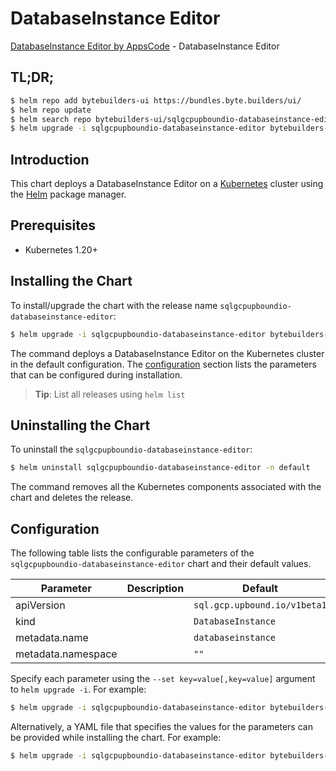 # DatabaseInstance Editor

[DatabaseInstance Editor by AppsCode](https://byte.builders) - DatabaseInstance Editor

## TL;DR;

```bash
$ helm repo add bytebuilders-ui https://bundles.byte.builders/ui/
$ helm repo update
$ helm search repo bytebuilders-ui/sqlgcpupboundio-databaseinstance-editor --version=v0.4.18
$ helm upgrade -i sqlgcpupboundio-databaseinstance-editor bytebuilders-ui/sqlgcpupboundio-databaseinstance-editor -n default --create-namespace --version=v0.4.18
```

## Introduction

This chart deploys a DatabaseInstance Editor on a [Kubernetes](http://kubernetes.io) cluster using the [Helm](https://helm.sh) package manager.

## Prerequisites

- Kubernetes 1.20+

## Installing the Chart

To install/upgrade the chart with the release name `sqlgcpupboundio-databaseinstance-editor`:

```bash
$ helm upgrade -i sqlgcpupboundio-databaseinstance-editor bytebuilders-ui/sqlgcpupboundio-databaseinstance-editor -n default --create-namespace --version=v0.4.18
```

The command deploys a DatabaseInstance Editor on the Kubernetes cluster in the default configuration. The [configuration](#configuration) section lists the parameters that can be configured during installation.

> **Tip**: List all releases using `helm list`

## Uninstalling the Chart

To uninstall the `sqlgcpupboundio-databaseinstance-editor`:

```bash
$ helm uninstall sqlgcpupboundio-databaseinstance-editor -n default
```

The command removes all the Kubernetes components associated with the chart and deletes the release.

## Configuration

The following table lists the configurable parameters of the `sqlgcpupboundio-databaseinstance-editor` chart and their default values.

|     Parameter      | Description |                 Default                 |
|--------------------|-------------|-----------------------------------------|
| apiVersion         |             | <code>sql.gcp.upbound.io/v1beta1</code> |
| kind               |             | <code>DatabaseInstance</code>           |
| metadata.name      |             | <code>databaseinstance</code>           |
| metadata.namespace |             | <code>""</code>                         |


Specify each parameter using the `--set key=value[,key=value]` argument to `helm upgrade -i`. For example:

```bash
$ helm upgrade -i sqlgcpupboundio-databaseinstance-editor bytebuilders-ui/sqlgcpupboundio-databaseinstance-editor -n default --create-namespace --version=v0.4.18 --set apiVersion=sql.gcp.upbound.io/v1beta1
```

Alternatively, a YAML file that specifies the values for the parameters can be provided while
installing the chart. For example:

```bash
$ helm upgrade -i sqlgcpupboundio-databaseinstance-editor bytebuilders-ui/sqlgcpupboundio-databaseinstance-editor -n default --create-namespace --version=v0.4.18 --values values.yaml
```
